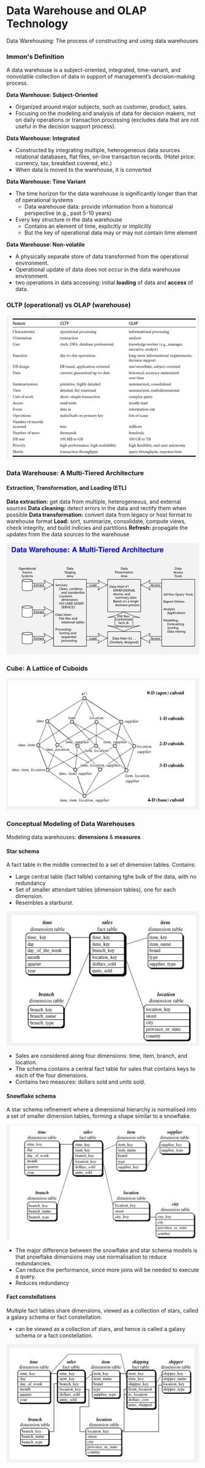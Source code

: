 # Data Warehouse and OLAP Technology

Data Warehousing: The process of constructing and using data warehouses

### Immon's Definition
A data warehouse is a subject-oriented, integrated, time-variant, and nonvolatile collection of data in support of management’s decision-making process.

**Data Warehouse: Subject-Oriented**
- Organized around major subjects, such as customer, product, sales.
- Focusing on the modeling and analysis of data for decision makers, not on daily operations or transaction processing (excludes data that are not useful in the decision support process).

**Data Warehouse: Integrated**
- Constructed by integrating multiple, heterogeneous data sources relational databases, flat files, on-line transaction records. (Hotel price: currency, tax, breakfast covered, etc.)
- When data is moved to the warehouse, it is converted

**Data Warehouse: Time Variant**
- The time horizon for the data warehouse is significantly longer than that of operational systems
  - Data warehouse data: provide information from a historical perspective (e.g., past 5-10 years)
- Every key structure in the data warehouse
  - Contains an element of time, explicitly or implicitly
  - But the key of operational data may or may not contain time element

**Data Warehouse: Non-volatile**
- A physically separate store of data transformed from the operational environment.
- Operational update of data does not occur in the data warehouse environment.
-  two operations in data accessing: initial **loading** of data and **access** of data.


### OLTP (operational) vs OLAP (warehouse)
![OLTP vs OLAP](../images/olapvsotap.png)

### Data Warehouse: A Multi-Tiered Architecture

#### Extraction, Transformation, and Loading (ETL)
**Data extraction:** get data from multiple, heterogeneous, and external sources
**Data cleaning:** detect errors in the data and rectify them when possible
**Data transformation:** convert data from legacy or host format to warehouse format
**Load:** sort, summarize, consolidate, compute views, check integrity, and build indicies and partitions
**Refresh:** propagate the updates from the data sources to the warehouse

![ETL](../images/ETL.png)

### Cube: A Lattice of Cuboids

![Lattice](../images/lattice.png)

### Conceptual Modeling of Data Warehouses
Modeling data warehouses: **dimensions** & **measures**

#### Star schema
A fact table in the middle connected to a set of dimension tables.
Contains:
- Large central table (fact talble) containing tghe bulk of the data, with no redundancy
- Set of smaller attendant tables (dimension tables), one for each dimension.
- Resembles a starburst.

![Star Schema](../images/starschema.png)

- Sales are considered along four dimensions: time, item, branch, and location.
- The schema contains a central fact table for sales that contains keys to each of the four dimensions.
- Contains two measures: dollars sold and units sold.

#### Snowflake schema
A star schema refinement where a dimensional hierarchy is normalised into a set of smaller dimension tables, forming a shape similar to a snowflake.

![Snowflake Schema](../images/snowflakeSchema.png)

- The major difference between the snowflake and star schema models is that snowflake dimensions may use normalisation to reduce redundancies.
- Can reduce the performance, since more joins will be needed to execute a query.
- Reduces redundancy

#### Fact constellations
Multiple fact tables share dimensions, viewed as a collection of stars, called a galaxy schema or fact constellation.
-  can be viewed as a collection of stars, and hence is called a galaxy schema or a fact constellation.

![Fact constellations](../images/factConsetllation.png)
